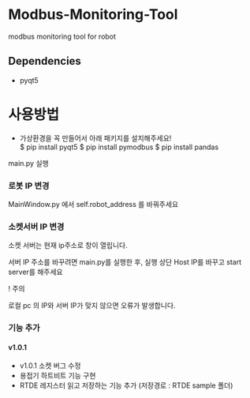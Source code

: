 # Modbus-Monitoring-Tool
modbus monitoring tool for robot

## Dependencies
- pyqt5
###

# 사용방법
- 가상환경을 꼭 만들어서 아래 패키지를 설치해주세요!  
$ pip install pyqt5
$ pip install pymodbus
$ pip install pandas

main.py 실행

### 로봇 IP 변경
MainWindow.py 에서 self.robot_address 를 바꿔주세요

### 소켓서버 IP 변경
소켓 서버는 현재 ip주소로 창이 열립니다.

서버 IP 주소를 바꾸려면 main.py를 실행한 후, 실행 상단 Host IP를 바꾸고 start server를 해주세요

! 주의 

로컬 pc 의 IP와 서버 IP가 맞지 않으면 오류가 발생합니다.

### 기능 추가
#### v1.0.1
- v1.0.1 소켓 버그 수정
- 용접기 하트비트 기능 구현
- RTDE 레지스터 읽고 저장하는 기능 추가 (저장경로 : RTDE sample 폴더)